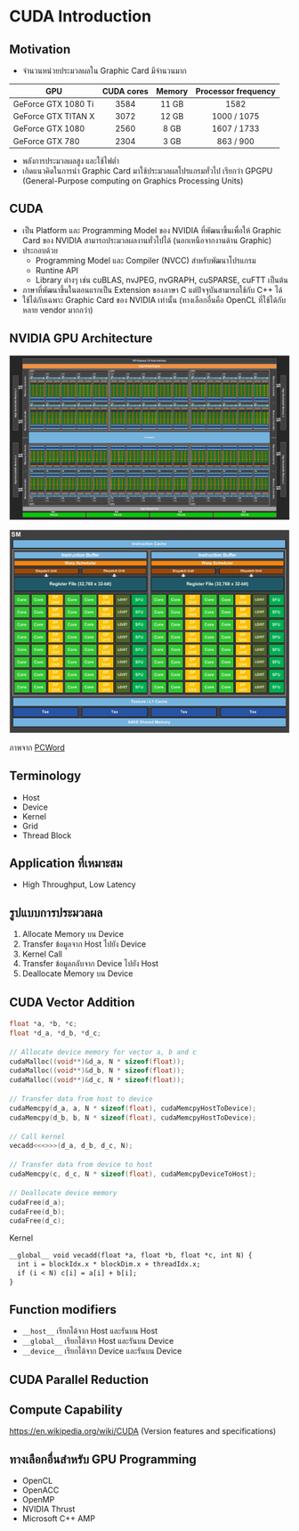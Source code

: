 # CUDA Introduction

## Motivation

* จำนวนหน่วยประมวลผลใน Graphic Card มีจำนวนมาก 

| GPU                         | CUDA cores    | Memory | Processor frequency  |
| --------------------------- |:-------------:|:------:| :--------------------:|
| GeForce GTX 1080 Ti| 3584 | 11 GB| 1582|
| GeForce GTX TITAN X| 3072 | 12 GB| 1000 / 1075|
| GeForce GTX 1080| 2560 | 8 GB| 1607 / 1733|
| GeForce GTX 780| 2304 | 3 GB| 863 / 900|

* พลังการประมวลผลสูง และใช้ไฟต่ำ
* เกิดแนวคิดในการนำ Graphic Card มาใช้ประมวลผลโปรแกรมทั่วไป เรียกว่า GPGPU (General-Purpose computing on Graphics Processing Units)

## CUDA

* เป็น Platform และ Programming Model ของ NVIDIA ที่พัฒนาขึ้นเพื่อให้ Graphic Card ของ NVIDIA สามารถประมวลผลงานทั่วไปได้ (นอกเหนือจากงานด้าน Graphic)
* ประกอบด้วย
  * Programming Model และ Compiler (NVCC) สำหรับพัฒนาโปรแกรม
  * Runtine API
  * Library ต่างๆ เช่น cuBLAS, nvJPEG, nvGRAPH, cuSPARSE, cuFTT เป็นต้น
* ภาษาที่พัฒนาขึ้นในตอนแรกเป็น Extension ของภาษา C แต่ปัจจุบันสามารถใช้กับ C++ ได้
* ใช้ได้กับเฉพาะ Graphic Card ของ NVIDIA เท่านั้น (ทางเลือกอื่นคือ OpenCL ที่ใช้ได้กับหลาย vendor มากกว่า)

## NVIDIA GPU Architecture

![Pascal Block](pascal-block-diagram.png)

![Pascal SM](pascal-sm.png)


ภาพจาก [PCWord](https://www.pcworld.com/article/3052222/components-graphics/nvidias-pascal-gpu-tech-specs-revealed-full-cuda-count-clock-speeds-and-more.html)

## Terminology

* Host
* Device
* Kernel
* Grid
* Thread Block

## Application ที่เหมาะสม

* High Throughput, Low Latency

## รูปแบบการประมวลผล

1. Allocate Memory บน Device
2. Transfer ข้อมูลจาก Host ไปยัง Device
3. Kernel Call
4. Transfer ข้อมูลกลับจาก Device ไปยัง Host
5. Deallocate Memory บน Device

## CUDA Vector Addition

```C
float *a, *b, *c;
float *d_a, *d_b, *d_c;

// Allocate device memory for vector a, b and c
cudaMalloc((void**)&d_a, N * sizeof(float));
cudaMalloc((void**)&d_b, N * sizeof(float));
cudaMalloc((void**)&d_c, N * sizeof(float));

// Transfer data from host to device
cudaMemcpy(d_a, a, N * sizeof(float), cudaMemcpyHostToDevice);
cudaMemcpy(d_b, b, N * sizeof(float), cudaMemcpyHostToDevice);

// Call kernel
vecadd<<<>>>(d_a, d_b, d_c, N);

// Transfer data from device to host
cudaMemcpy(c, d_c, N * sizeof(float), cudaMemcpyDeviceToHost);

// Deallocate device memory
cudaFree(d_a);
cudaFree(d_b);
cudaFree(d_c);
```

Kernel

```
__global__ void vecadd(float *a, float *b, float *c, int N) {
  int i = blockIdx.x * blockDim.x + threadIdx.x;
  if (i < N) c[i] = a[i] + b[i];
}
```

## Function modifiers

* `__host__` เรียกได้จาก Host และรันบน Host
* `__global__` เรียกได้จาก Host และรันบน Device
* `__device__` เรียกได้จาก Device และรันบน Device


## CUDA Parallel Reduction



## Compute Capability

https://en.wikipedia.org/wiki/CUDA (Version features and specifications)

## ทางเลือกอื่นสำหรับ GPU Programming

* OpenCL
* OpenACC
* OpenMP
* NVIDIA Thrust
* Microsoft C++ AMP